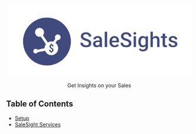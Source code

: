 <p align="center">
  <img src="static/img/salesights-logo.png" alt="SaleSights Logo", style="width: 500px;">
</p>

<p align="center">Get Insights on your Sales</p>


## Table of Contents

- [Setup](documentation/services.md)
- [SaleSight Services](documentation/services.md)
